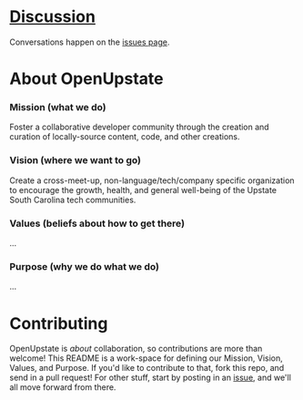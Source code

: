 # [Discussion](http://github.com/openupstate/discussion/issues)

Conversations happen on the [issues page](http://github.com/openupstate/discussion/issues).

# About OpenUpstate

### Mission (what we do)

Foster a collaborative developer community through the creation and curation of locally-source content, code, and other creations.

### Vision (where we want to go)

Create a cross-meet-up, non-language/tech/company specific organization to encourage the growth, health, and general well-being of the Upstate South Carolina tech communities.

### Values (beliefs about how to get there)

...

### Purpose (why we do what we do)

...


# Contributing

OpenUpstate is *about* collaboration, so contributions are more than welcome! This README is a work-space for defining our Mission, Vision, Values, and Purpose. If you'd like to contribute to that, fork this repo, and send in a pull request! For other stuff, start by posting in an [issue](http://github.com/openupstate/discussion/issues), and we'll all move forward from there.
